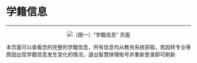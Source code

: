 # 学籍信息

---

<center><img src="/images/Docs/Functions/JiaoWu/StdDetail/1.png">（图一）“学籍信息” 页面</img></center>

本页面可以查看您的完整的学籍信息，所有信息均从教务系统获取，若因转专业等原因出现学籍信息发生变化的情况，退出智慧陕理账号并重新登录即可刷新